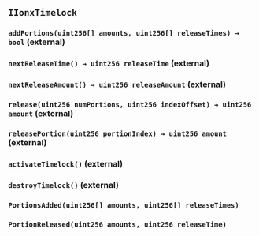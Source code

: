 ## `IIonxTimelock`






### `addPortions(uint256[] amounts, uint256[] releaseTimes) → bool` (external)





### `nextReleaseTime() → uint256 releaseTime` (external)





### `nextReleaseAmount() → uint256 releaseAmount` (external)





### `release(uint256 numPortions, uint256 indexOffset) → uint256 amount` (external)





### `releasePortion(uint256 portionIndex) → uint256 amount` (external)





### `activateTimelock()` (external)





### `destroyTimelock()` (external)






### `PortionsAdded(uint256[] amounts, uint256[] releaseTimes)`





### `PortionReleased(uint256 amounts, uint256 releaseTime)`






